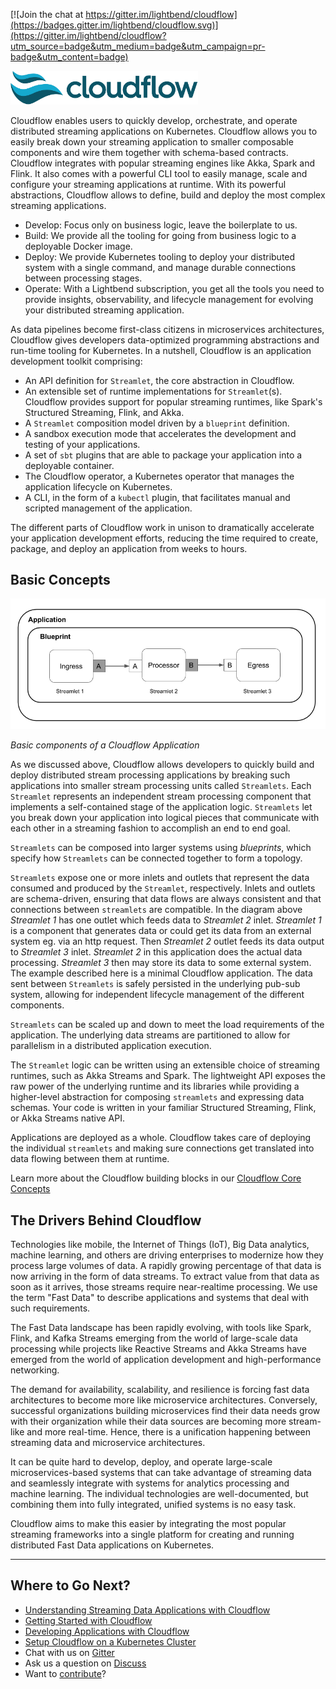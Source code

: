 [![Join the chat at https://gitter.im/lightbend/cloudflow](https://badges.gitter.im/lightbend/cloudflow.svg)](https://gitter.im/lightbend/cloudflow?utm_source=badge&utm_medium=badge&utm_campaign=pr-badge&utm_content=badge)
<p>
<img src="logo.svg" width="300">
</p>
Cloudflow enables users to quickly develop, orchestrate, and operate distributed streaming applications on Kubernetes.
Cloudflow allows you to easily break down your streaming application to smaller composable components and wire them together with schema-based contracts.
Cloudflow integrates with popular streaming engines like Akka, Spark and Flink. It also comes with a powerful CLI tool to easily manage, scale and configure your streaming applications at runtime.
With its powerful abstractions, Cloudflow allows to define, build and deploy the most complex streaming applications.

- Develop: Focus only on business logic, leave the boilerplate to us.
- Build: We provide all the tooling for going from business logic to a deployable Docker image.
- Deploy: We provide Kubernetes tooling to deploy your distributed system with a single command, and manage durable connections between processing stages.
- Operate: With a Lightbend subscription, you get all the tools you need to provide insights, observability, and lifecycle management for evolving your distributed streaming application.

As data pipelines become first-class citizens in microservices architectures, Cloudflow gives developers data-optimized programming abstractions and run-time tooling for Kubernetes.
In a nutshell, Cloudflow is an application development toolkit comprising:

- An API definition for `Streamlet`, the core abstraction in Cloudflow.
- An extensible set of runtime implementations for `Streamlet`(s). Cloudflow provides support for popular streaming runtimes, like Spark's Structured Streaming, Flink, and Akka.
- A `Streamlet` composition model driven by a `blueprint` definition.
- A sandbox execution mode that accelerates the development and testing of your applications.
- A set of `sbt` plugins that are able to package your application into a deployable container.
- The Cloudflow operator, a Kubernetes operator that manages the application lifecycle on Kubernetes.
- A CLI, in the form of a `kubectl` plugin, that facilitates manual and scripted management of the application.

The different parts of Cloudflow work in unison to dramatically accelerate your application development efforts, reducing the time required to create, package, and deploy an application from weeks to hours.


## Basic Concepts

<p>
<img src="./docs/images/apps.png" width="600">

<i>Basic components of a Cloudflow Application</i>
</p>

As we discussed above, Cloudflow allows developers to quickly build and deploy distributed stream processing applications by breaking such applications into smaller stream processing units called `Streamlets`.
Each `Streamlet` represents an independent stream processing component that implements a self-contained stage of the application logic.
`Streamlets` let you break down your application into logical pieces that communicate with each other in a streaming fashion to accomplish an end to end goal.

`Streamlets` can be composed into larger systems using _blueprints_, which specify how `Streamlets` can be connected together to form a topology.

`Streamlets` expose one or more inlets and outlets that represent the data consumed and produced by the `Streamlet`, respectively.
Inlets and outlets are schema-driven, ensuring that data flows are always consistent and that connections between `streamlets` are compatible.
In the diagram above *Streamlet 1* has one outlet which feeds data to *Streamlet 2* inlet. *Streamlet 1* is a component that generates data or could get its data from an external system eg. via an http request.
Then *Streamlet 2* outlet feeds its data output to *Streamlet 3* inlet. *Streamlet 2* in this application does the actual data processing.
*Streamlet 3* then may store its data to some external system.
The example described here is a minimal Cloudflow application.
The data sent between `Streamlets` is safely persisted in the underlying pub-sub system, allowing for independent lifecycle management of the different components.

`Streamlets` can be scaled up and down to meet the load requirements of the application.
The underlying data streams are partitioned to allow for parallelism in a distributed application execution.

The `Streamlet` logic can be written using an extensible choice of streaming runtimes, such as Akka Streams and Spark.
The lightweight API exposes the raw power of the underlying runtime and its libraries while providing a higher-level abstraction for composing `streamlets` and expressing data schemas.
Your code is written in your familiar Structured Streaming, Flink, or Akka Streams native API.

Applications are deployed as a whole. Cloudflow takes care of deploying the individual `streamlets` and making sure connections get translated into data flowing between them at runtime.

Learn more about the Cloudflow building blocks in our [Cloudflow Core Concepts](https://cloudflow.io/docs/current/concepts.html)

## The Drivers Behind Cloudflow

Technologies like mobile, the Internet of Things (IoT), Big Data analytics, machine learning, and others are driving enterprises to modernize how they process large volumes of data.
A rapidly growing percentage of that data is now arriving in the form of data streams.
To extract value from that data as soon as it arrives, those streams require near-realtime processing.
We use the term "Fast Data" to describe applications and systems that deal with such requirements.

The Fast Data landscape has been rapidly evolving, with tools like Spark, Flink, and Kafka Streams emerging from the world of large-scale data processing while projects like Reactive Streams and Akka Streams have emerged from the world of application development and high-performance networking.

The demand for availability, scalability, and resilience is forcing fast data architectures to become more like microservice architectures.
Conversely, successful organizations building microservices find their data needs grow with their organization while their data sources are becoming more stream-like and more real-time.
Hence, there is a unification happening between streaming data and microservice architectures.

It can be quite hard to develop, deploy, and operate large-scale microservices-based systems that can take advantage of streaming data and seamlessly integrate with systems for analytics processing and machine learning. The individual technologies are well-documented, but combining them into fully integrated, unified systems is no easy task.

Cloudflow aims to make this easier by integrating the most popular streaming frameworks into a single platform for creating and running distributed Fast Data applications on Kubernetes.

---
## Where to Go Next?
* [Understanding Streaming Data Applications with Cloudflow](https://cloudflow.io/docs/current/streaming-apps-with-cloudflow.html)
* [Getting Started with Cloudflow](https://cloudflow.io/docs/current/get-started/index.html)
* [Developing Applications with Cloudflow](https://cloudflow.io/docs/current/develop/cloudflow-streamlets.html)
* [Setup Cloudflow on a Kubernetes Cluster](./installer/README.md)
* Chat with us on [Gitter](https://gitter.im/lightbend/cloudflow)
* Ask us a question on [Discuss](https://discuss.lightbend.com/c/cloudflow)
* Want to [contribute](./CONTRIBUTING.md)?
